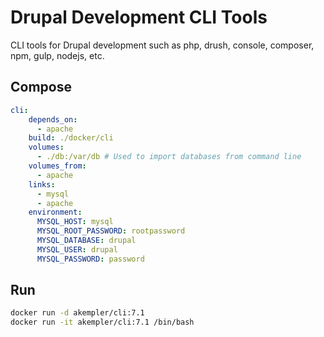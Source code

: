 # Drupal Development CLI Tools

CLI tools for Drupal development such as php, drush, console, composer, npm, gulp, nodejs, etc.


## Compose

```yml
cli:
    depends_on:
      - apache
    build: ./docker/cli
    volumes:
      - ./db:/var/db # Used to import databases from command line
    volumes_from:
      - apache
    links:
      - mysql
      - apache
    environment:
      MYSQL_HOST: mysql
      MYSQL_ROOT_PASSWORD: rootpassword
      MYSQL_DATABASE: drupal
      MYSQL_USER: drupal
      MYSQL_PASSWORD: password
```

## Run

```sh
docker run -d akempler/cli:7.1
docker run -it akempler/cli:7.1 /bin/bash

